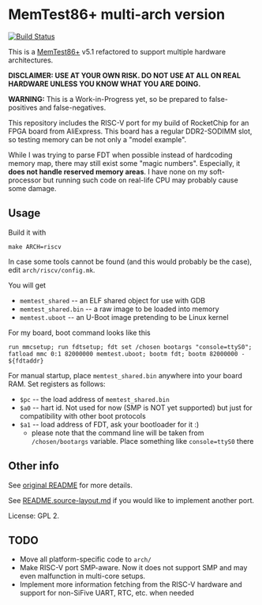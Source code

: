 # MemTest86+ multi-arch version

[![Build Status](https://travis-ci.org/atrosinenko/memtest86-plus-riscv.svg?branch=master)](https://travis-ci.org/atrosinenko/memtest86-plus-riscv)

This is a [MemTest86+](http://www.memtest.org/) v5.1 refactored to support multiple hardware architectures.

**DISCLAIMER: USE AT YOUR OWN RISK. DO NOT USE AT ALL ON REAL HARDWARE UNLESS YOU KNOW WHAT YOU ARE DOING.**

**WARNING:** This is a Work-in-Progress yet, so be prepared to false-positives and false-negatives.

This repository includes the RISC-V port for my build of RocketChip for an FPGA board from AliExpress.
This board has a regular DDR2-SODIMM slot, so testing memory can be not only a "model example".

While I was trying to parse FDT when possible instead of hardcoding memory map, there may still exist some "magic numbers".
Especially, it **does not handle reserved memory areas**. I have none on my soft-processor but running such code on real-life
CPU may probably cause some damage.

## Usage

Build it with

    make ARCH=riscv

In case some tools cannot be found (and this would probably be the case), edit `arch/riscv/config.mk`.

You will get 
* `memtest_shared` -- an ELF shared object for use with GDB
* `memtest_shared.bin` -- a raw image to be loaded into memory
* `memtest.uboot` -- an U-Boot image pretending to be Linux kernel

For my board, boot command looks like this

    run mmcsetup; run fdtsetup; fdt set /chosen bootargs "console=ttyS0"; fatload mmc 0:1 82000000 memtest.uboot; bootm fdt; bootm 82000000 - ${fdtaddr}

For manual startup, place `memtest_shared.bin` anywhere into your board RAM. Set registers as follows:
* `$pc` -- the load address of `memtest_shared.bin`
* `$a0` -- hart id. Not used for now (SMP is NOT yet supported) but just for compatibility with other boot protocols
* `$a1` -- load address of FDT, ask your bootloader for it :)
  * please note that the command line will be taken from `/chosen/bootargs` variable. Place something like `console=ttyS0` there

## Other info

See [original README](README) for more details.

See [README.source-layout.md](README.source-layout.md) if you would like to implement another port.

License: GPL 2.

## TODO

* Move all platform-specific code to `arch/`
* Make RISC-V port SMP-aware. Now it does not support SMP and may even malfunction in multi-core setups.
* Implement more information fetching from the RISC-V hardware and support for non-SiFive UART, RTC, etc. when needed
